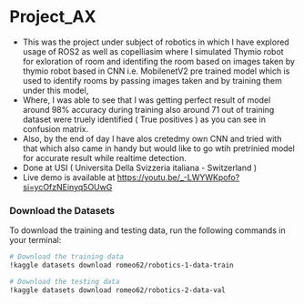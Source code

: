 # Project_AX
- This was the project under subject of robotics in which I have explored usage of ROS2 as well as copelliasim where I simulated Thymio robot for exloration of room and identifing the room based on images taken by thymio robot based in CNN i.e. MobilenetV2 pre trained model which is used to identify rooms by passing images taken and by training them under this model,
- Where, I was able to see that I was getting perfect result of model around 98% accuracy during training also around 71 out of training dataset were truely identified ( True positives ) as you can see in confusion matrix.
- Also, by the end of day I have alos cretedmy own CNN and tried with that which  also came in handy but would like to go wtih pretrinied model for accurate result while realtime detection.
- Done at USI ( Universita Della Svizzeria italiana - Switzerland )
- Live demo is available at https://youtu.be/_-LWYWKpofo?si=ycOfzNEinyq5OUwG


### Download the Datasets

To download the training and testing data, run the following commands in your terminal:

```bash
# Download the training data
!kaggle datasets download romeo62/robotics-1-data-train

# Download the testing data
!kaggle datasets download romeo62/robotics-2-data-val



